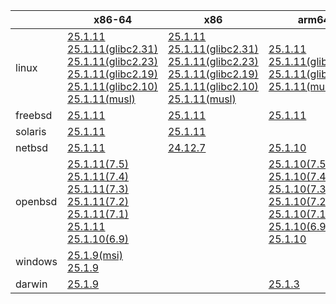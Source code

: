 ||x86-64|x86|arm64|ppc64le|armel|armv7|
| --- | --- | --- | --- | --- | --- | --- |
|linux|[25.1.11](https://github.com/roswell/sbcl_head/releases/download/25.1.11/sbcl-25.1.11-x86-64-linux-binary.tar.bz2)<br />[25.1.11(glibc2.31)](https://github.com/roswell/sbcl_head/releases/download/25.1.11/sbcl-25.1.11-x86-64-linux-glibc2.31-binary.tar.bz2)<br />[25.1.11(glibc2.23)](https://github.com/roswell/sbcl_head/releases/download/25.1.11/sbcl-25.1.11-x86-64-linux-glibc2.23-binary.tar.bz2)<br />[25.1.11(glibc2.19)](https://github.com/roswell/sbcl_head/releases/download/25.1.11/sbcl-25.1.11-x86-64-linux-glibc2.19-binary.tar.bz2)<br />[25.1.11(glibc2.10)](https://github.com/roswell/sbcl_head/releases/download/25.1.11/sbcl-25.1.11-x86-64-linux-glibc2.10-binary.tar.bz2)<br />[25.1.11(musl)](https://github.com/roswell/sbcl_head/releases/download/25.1.11/sbcl-25.1.11-x86-64-linux-musl-binary.tar.bz2)<br />|[25.1.11](https://github.com/roswell/sbcl_head/releases/download/25.1.11/sbcl-25.1.11-x86-linux-binary.tar.bz2)<br />[25.1.11(glibc2.31)](https://github.com/roswell/sbcl_head/releases/download/25.1.11/sbcl-25.1.11-x86-linux-glibc2.31-binary.tar.bz2)<br />[25.1.11(glibc2.23)](https://github.com/roswell/sbcl_head/releases/download/25.1.11/sbcl-25.1.11-x86-linux-glibc2.23-binary.tar.bz2)<br />[25.1.11(glibc2.19)](https://github.com/roswell/sbcl_head/releases/download/25.1.11/sbcl-25.1.11-x86-linux-glibc2.19-binary.tar.bz2)<br />[25.1.11(glibc2.10)](https://github.com/roswell/sbcl_head/releases/download/25.1.11/sbcl-25.1.11-x86-linux-glibc2.10-binary.tar.bz2)<br />[25.1.11(musl)](https://github.com/roswell/sbcl_head/releases/download/25.1.11/sbcl-25.1.11-x86-linux-musl-binary.tar.bz2)<br />|[25.1.11](https://github.com/roswell/sbcl_head/releases/download/25.1.11/sbcl-25.1.11-arm64-linux-binary.tar.bz2)<br />[25.1.11(glibc2.23)](https://github.com/roswell/sbcl_head/releases/download/25.1.11/sbcl-25.1.11-arm64-linux-glibc2.23-binary.tar.bz2)<br />[25.1.11(glibc2.19)](https://github.com/roswell/sbcl_head/releases/download/25.1.11/sbcl-25.1.11-arm64-linux-glibc2.19-binary.tar.bz2)<br />[25.1.11(musl)](https://github.com/roswell/sbcl_head/releases/download/25.1.11/sbcl-25.1.11-arm64-linux-musl-binary.tar.bz2)<br />|[25.1.11](https://github.com/roswell/sbcl_head/releases/download/25.1.11/sbcl-25.1.11-ppc64le-linux-binary.tar.bz2)<br />[25.1.11(glibc2.23)](https://github.com/roswell/sbcl_head/releases/download/25.1.11/sbcl-25.1.11-ppc64le-linux-glibc2.23-binary.tar.bz2)<br />[25.1.11(glibc2.19)](https://github.com/roswell/sbcl_head/releases/download/25.1.11/sbcl-25.1.11-ppc64le-linux-glibc2.19-binary.tar.bz2)<br />|[25.1.10](https://github.com/roswell/sbcl_head/releases/download/25.1.10/sbcl-25.1.10-armel-linux-binary.tar.bz2)<br />|[25.1.10](https://github.com/roswell/sbcl_head/releases/download/25.1.10/sbcl-25.1.10-armv7-linux-binary.tar.bz2)<br />|
|freebsd|[25.1.11](https://github.com/roswell/sbcl_head/releases/download/25.1.11/sbcl-25.1.11-x86-64-freebsd-binary.tar.bz2)<br />|[25.1.11](https://github.com/roswell/sbcl_head/releases/download/25.1.11/sbcl-25.1.11-x86-freebsd-binary.tar.bz2)<br />|[25.1.11](https://github.com/roswell/sbcl_head/releases/download/25.1.11/sbcl-25.1.11-arm64-freebsd-binary.tar.bz2)<br />||||
|solaris|[25.1.11](https://github.com/roswell/sbcl_head/releases/download/25.1.11/sbcl-25.1.11-x86-64-solaris-binary.tar.bz2)<br />|[25.1.11](https://github.com/roswell/sbcl_head/releases/download/25.1.11/sbcl-25.1.11-x86-solaris-binary.tar.bz2)<br />|||||
|netbsd|[25.1.11](https://github.com/roswell/sbcl_head/releases/download/25.1.11/sbcl-25.1.11-x86-64-netbsd-binary.tar.bz2)<br />|[24.12.7](https://github.com/roswell/sbcl_head/releases/download/24.12.7/sbcl-24.12.7-x86-netbsd-binary.tar.bz2)<br />|[25.1.10](https://github.com/roswell/sbcl_head/releases/download/25.1.10/sbcl-25.1.10-arm64-netbsd-binary.tar.bz2)<br />||||
|openbsd|[25.1.11(7.5)](https://github.com/roswell/sbcl_head/releases/download/25.1.11/sbcl-25.1.11-x86-64-openbsd-7.5-binary.tar.bz2)<br />[25.1.11(7.4)](https://github.com/roswell/sbcl_head/releases/download/25.1.11/sbcl-25.1.11-x86-64-openbsd-7.4-binary.tar.bz2)<br />[25.1.11(7.3)](https://github.com/roswell/sbcl_head/releases/download/25.1.11/sbcl-25.1.11-x86-64-openbsd-7.3-binary.tar.bz2)<br />[25.1.11(7.2)](https://github.com/roswell/sbcl_head/releases/download/25.1.11/sbcl-25.1.11-x86-64-openbsd-7.2-binary.tar.bz2)<br />[25.1.11(7.1)](https://github.com/roswell/sbcl_head/releases/download/25.1.11/sbcl-25.1.11-x86-64-openbsd-7.1-binary.tar.bz2)<br />[25.1.11](https://github.com/roswell/sbcl_head/releases/download/25.1.11/sbcl-25.1.11-x86-64-openbsd-binary.tar.bz2)<br />[25.1.10(6.9)](https://github.com/roswell/sbcl_head/releases/download/25.1.10/sbcl-25.1.10-x86-64-openbsd-6.9-binary.tar.bz2)<br />||[25.1.10(7.5)](https://github.com/roswell/sbcl_head/releases/download/25.1.10/sbcl-25.1.10-arm64-openbsd-7.5-binary.tar.bz2)<br />[25.1.10(7.4)](https://github.com/roswell/sbcl_head/releases/download/25.1.10/sbcl-25.1.10-arm64-openbsd-7.4-binary.tar.bz2)<br />[25.1.10(7.3)](https://github.com/roswell/sbcl_head/releases/download/25.1.10/sbcl-25.1.10-arm64-openbsd-7.3-binary.tar.bz2)<br />[25.1.10(7.2)](https://github.com/roswell/sbcl_head/releases/download/25.1.10/sbcl-25.1.10-arm64-openbsd-7.2-binary.tar.bz2)<br />[25.1.10(7.1)](https://github.com/roswell/sbcl_head/releases/download/25.1.10/sbcl-25.1.10-arm64-openbsd-7.1-binary.tar.bz2)<br />[25.1.10(6.9)](https://github.com/roswell/sbcl_head/releases/download/25.1.10/sbcl-25.1.10-arm64-openbsd-6.9-binary.tar.bz2)<br />[25.1.10](https://github.com/roswell/sbcl_head/releases/download/25.1.10/sbcl-25.1.10-arm64-openbsd-binary.tar.bz2)<br />||||
|windows|[25.1.9(msi)](https://github.com/roswell/sbcl_head/releases/download/25.1.9/sbcl-25.1.9-x86-64-windows-binary.msi)<br />[25.1.9](https://github.com/roswell/sbcl_head/releases/download/25.1.9/sbcl-25.1.9-x86-64-windows-binary.tar.bz2)<br />||||||
|darwin|[25.1.9](https://github.com/roswell/sbcl_head/releases/download/25.1.9/sbcl-25.1.9-x86-64-darwin-binary.tar.bz2)<br />||[25.1.3](https://github.com/roswell/sbcl_head/releases/download/25.1.3/sbcl-25.1.3-arm64-darwin-binary.tar.bz2)<br />||||
